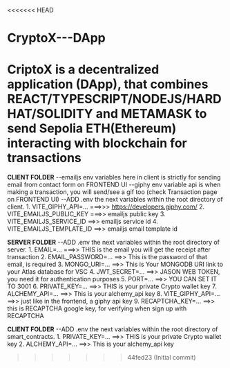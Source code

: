 <<<<<<< HEAD
# CryptoX---DApp
CriptoX is a decentralized application (DApp), that combines REACT/TYPESCRIPT/NODEJS/HARDHAT/SOLIDITY and METAMASK to send Sepolia ETH(Ethereum) interacting with blockchain for transactions
=======
**CLIENT FOLDER**
    --emailjs env variables here in client is strictly for sending email from contact form on FRONTEND UI
    --giphy env variable api is when making a transaction, you will send/see a gif too (check Transaction page on FRONTEND UI)
    --ADD .env the next variables within the root directory of client.
            1. VITE_GIPHY_API=... ===>>> https://developers.giphy.com/
            2. VITE_EMAILJS_PUBLIC_KEY ===>> emailjs public key
            3. VITE_EMAILJS_SERVICE_ID  ==>> emailjs service id
            4. VITE_EMAILJS_TEMPLATE_ID ==>> emailjs email template id


**SERVER FOLDER**
    --ADD .env the next variables within the root directory of server.
            1. EMAIL=... ===>> THIS is the email you will get the receipt after transaction
            2. EMAIL_PASSWORD=... ==>> This is the password of that email, is required
            3. MONGO_URI=... ==>> This is Your MONGODB URI link to your Atlas database for VSC
            4. JWT_SECRET=... ==>> JASON WEB TOKEN, you need it for authentication purposes
            5. PORT=... ==>> YOU CAN SET IT TO 3001
            6. PRIVATE_KEY=... ==>> THIS is your private Crypto wallet key 
            7. ALCHEMY_API=... ==>> This is your alchemy_api key
            8. VITE_GIPHY_API=... ==>> just like in the frontend, a giphy api key
            9. RECAPTCHA_KEY=... ==>> this is RECAPTCHA google key, for verifying when sign up with RECAPTCHA


**CLIENT FOLDER**
    --ADD .env the next variables within the root directory of smart_contracts.
            1. PRIVATE_KEY=... ==>> THIS is your private Crypto wallet key 
            2. ALCHEMY_API=... ==>> This is your alchemy_api key


>>>>>>> 44fed23 (Initial commit)
